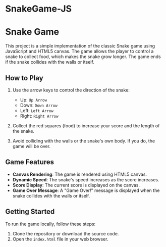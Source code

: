 # SnakeGame-JS

# Snake Game

This project is a simple implementation of the classic Snake game using JavaScript and HTML5 canvas. The game allows the player to control a snake to collect food, which makes the snake grow longer. The game ends if the snake collides with the walls or itself.

## How to Play

1. Use the arrow keys to control the direction of the snake:
   - Up: `Up Arrow`
   - Down: `Down Arrow`
   - Left: `Left Arrow`
   - Right: `Right Arrow`

2. Collect the red squares (food) to increase your score and the length of the snake.

3. Avoid colliding with the walls or the snake's own body. If you do, the game will be over.

## Game Features

- **Canvas Rendering**: The game is rendered using HTML5 canvas.
- **Dynamic Speed**: The snake's speed increases as the score increases.
- **Score Display**: The current score is displayed on the canvas.
- **Game Over Message**: A "Game Over!" message is displayed when the snake collides with the walls or itself.

## Getting Started

To run the game locally, follow these steps:

1. Clone the repository or download the source code.
2. Open the `index.html` file in your web browser.
